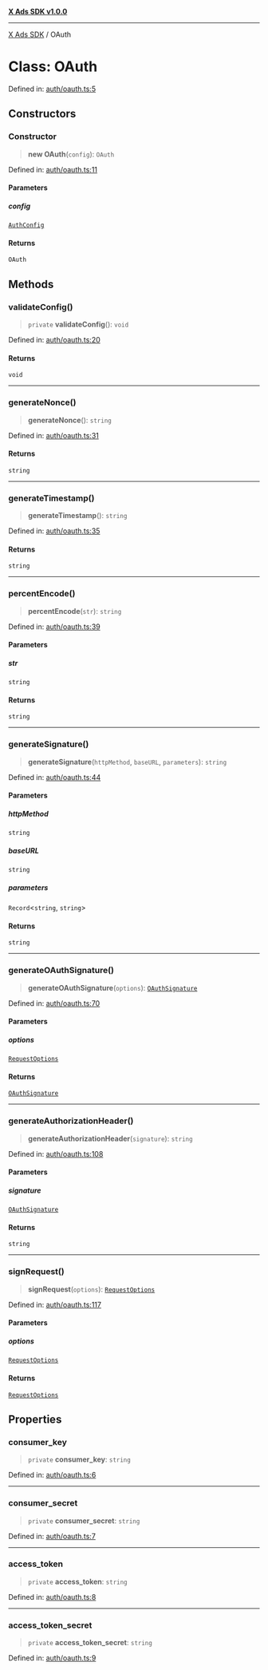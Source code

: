 [**X Ads SDK v1.0.0**](../README.md)

***

[X Ads SDK](../globals.md) / OAuth

# Class: OAuth

Defined in: [auth/oauth.ts:5](https://github.com/kage1020/x-ads-sdk/blob/main/src/auth/oauth.ts#L5)

## Constructors

### Constructor

> **new OAuth**(`config`): `OAuth`

Defined in: [auth/oauth.ts:11](https://github.com/kage1020/x-ads-sdk/blob/main/src/auth/oauth.ts#L11)

#### Parameters

##### config

[`AuthConfig`](../interfaces/AuthConfig.md)

#### Returns

`OAuth`

## Methods

### validateConfig()

> `private` **validateConfig**(): `void`

Defined in: [auth/oauth.ts:20](https://github.com/kage1020/x-ads-sdk/blob/main/src/auth/oauth.ts#L20)

#### Returns

`void`

***

### generateNonce()

> **generateNonce**(): `string`

Defined in: [auth/oauth.ts:31](https://github.com/kage1020/x-ads-sdk/blob/main/src/auth/oauth.ts#L31)

#### Returns

`string`

***

### generateTimestamp()

> **generateTimestamp**(): `string`

Defined in: [auth/oauth.ts:35](https://github.com/kage1020/x-ads-sdk/blob/main/src/auth/oauth.ts#L35)

#### Returns

`string`

***

### percentEncode()

> **percentEncode**(`str`): `string`

Defined in: [auth/oauth.ts:39](https://github.com/kage1020/x-ads-sdk/blob/main/src/auth/oauth.ts#L39)

#### Parameters

##### str

`string`

#### Returns

`string`

***

### generateSignature()

> **generateSignature**(`httpMethod`, `baseURL`, `parameters`): `string`

Defined in: [auth/oauth.ts:44](https://github.com/kage1020/x-ads-sdk/blob/main/src/auth/oauth.ts#L44)

#### Parameters

##### httpMethod

`string`

##### baseURL

`string`

##### parameters

`Record`\<`string`, `string`\>

#### Returns

`string`

***

### generateOAuthSignature()

> **generateOAuthSignature**(`options`): [`OAuthSignature`](../interfaces/OAuthSignature.md)

Defined in: [auth/oauth.ts:70](https://github.com/kage1020/x-ads-sdk/blob/main/src/auth/oauth.ts#L70)

#### Parameters

##### options

[`RequestOptions`](../interfaces/RequestOptions.md)

#### Returns

[`OAuthSignature`](../interfaces/OAuthSignature.md)

***

### generateAuthorizationHeader()

> **generateAuthorizationHeader**(`signature`): `string`

Defined in: [auth/oauth.ts:108](https://github.com/kage1020/x-ads-sdk/blob/main/src/auth/oauth.ts#L108)

#### Parameters

##### signature

[`OAuthSignature`](../interfaces/OAuthSignature.md)

#### Returns

`string`

***

### signRequest()

> **signRequest**(`options`): [`RequestOptions`](../interfaces/RequestOptions.md)

Defined in: [auth/oauth.ts:117](https://github.com/kage1020/x-ads-sdk/blob/main/src/auth/oauth.ts#L117)

#### Parameters

##### options

[`RequestOptions`](../interfaces/RequestOptions.md)

#### Returns

[`RequestOptions`](../interfaces/RequestOptions.md)

## Properties

### consumer\_key

> `private` **consumer\_key**: `string`

Defined in: [auth/oauth.ts:6](https://github.com/kage1020/x-ads-sdk/blob/main/src/auth/oauth.ts#L6)

***

### consumer\_secret

> `private` **consumer\_secret**: `string`

Defined in: [auth/oauth.ts:7](https://github.com/kage1020/x-ads-sdk/blob/main/src/auth/oauth.ts#L7)

***

### access\_token

> `private` **access\_token**: `string`

Defined in: [auth/oauth.ts:8](https://github.com/kage1020/x-ads-sdk/blob/main/src/auth/oauth.ts#L8)

***

### access\_token\_secret

> `private` **access\_token\_secret**: `string`

Defined in: [auth/oauth.ts:9](https://github.com/kage1020/x-ads-sdk/blob/main/src/auth/oauth.ts#L9)
